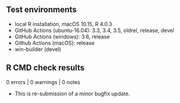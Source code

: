 ## Test environments
* local R installation, macOS 10.15, R 4.0.3
* GitHub Actions (ubuntu-16.04): 3.3, 3.4, 3.5, oldrel, release, devel
* GitHub Actions (windows): 3.6, release
* Github Actions (macOS): release
* win-builder (devel)

## R CMD check results

0 errors | 0 warnings | 0 notes

* This is re-submission of a minor bugfix update.
